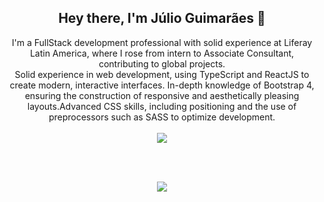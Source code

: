 <h2 align="center">
  Hey there, I'm Júlio Guimarães 👋
</h2>

<div align="center">
I'm a FullStack development professional with solid experience at Liferay Latin America, where I rose from intern to Associate Consultant, contributing to global projects.
<br>
Solid experience in web development, using TypeScript and ReactJS to create modern, interactive interfaces. In-depth knowledge of Bootstrap 4, ensuring the construction of responsive and aesthetically pleasing layouts.Advanced CSS skills, including positioning and the use of preprocessors such as SASS to optimize development.
<br>
</div>

<div align="center"><br>
  <picture>
    <source
      srcset="https://github-readme-stats.vercel.app/api?username=ocesar9&show_icons=true&theme=dracula"
      media="(prefers-color-scheme: dark)"
    />
    <source
      srcset="https://github-readme-stats.vercel.app/api?username=ocesar9&show_icons=true"
      media="(prefers-color-scheme: light), (prefers-color-scheme: no-preference)"
    />
    <img src="https://github-readme-stats.vercel.app/api?username=ocesar9&show_icons=true" />
  </picture>

  <br><br>

  <picture>
    <source
      srcset="https://github-readme-stats.vercel.app/api/top-langs/?username=ocesar9&layout=donut&theme=dracula"
      media="(prefers-color-scheme: dark)"
    />
    <source
      srcset="https://github-readme-stats.vercel.app/api/top-langs/?username=ocesar9&layout=donut"
      media="(prefers-color-scheme: light), (prefers-color-scheme: no-preference)"
    />
    <img src="https://github-readme-stats.vercel.app/api/top-langs/?username=ocesar9&layout=donut" />
  </picture>
</div>
